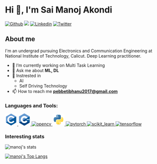 <h1> Hi 👋, I'm Sai Manoj Akondi</h1>

[![Github](https://img.shields.io/github/followers/mano3-1?label=Follow&style=social)](https://github.com/mano3-1)
![](https://komarev.com/ghpvc/?username=mano3-1&color=green)
[![Linkedin](https://img.shields.io/badge/-Bhanu%20Prakash-blue?style=flat-square&logo=linkedin&logoColor=white&link=https://www.linkedin.com/in/manoj-akondi/)](https://www.linkedin.com/in/manoj-akondi/)
[![Twitter](https://img.shields.io/badge/@AkondiManoj-1DA1F2?style=flat-square&logo=twitter&logoColor=white&link=https://twitter.com/AkondiManoj)]([https://twitter.com/Bhanu_152/](https://twitter.com/AkondiManoj))


## About me 
I'm an undergrad pursuing Electronics and Communication Engineering at National Institute of Technology, Calicut. Deep Learning practitioner.

- 🔭 I’m currently working on Multi Task Learning
- 💬 Ask me about **ML, DL**
- 📖 Instrested in
   - AI
   - Self Driving Technology
- 📫 How to reach me **pebbetibhanu2017@gmail.com**
<h3 align="left">Languages and Tools:</h3>
<p align="left"> <a href="https://www.cprogramming.com/" target="_blank"> <img src="https://raw.githubusercontent.com/devicons/devicon/master/icons/c/c-original.svg" alt="c" width="40" height="40"/> </a> <a href="https://www.w3schools.com/cpp/" target="_blank"> <img src="https://raw.githubusercontent.com/devicons/devicon/master/icons/cplusplus/cplusplus-original.svg" alt="cplusplus" width="40" height="40"/> </a> <a href="https://opencv.org/" target="_blank"> <img src="https://www.vectorlogo.zone/logos/opencv/opencv-icon.svg" alt="opencv" width="40" height="40"/> </a> <a href="https://www.python.org" target="_blank"> <img src="https://raw.githubusercontent.com/devicons/devicon/master/icons/python/python-original.svg" alt="python" width="40" height="40"/> </a> <a href="https://pytorch.org/" target="_blank"> <img src="https://www.vectorlogo.zone/logos/pytorch/pytorch-icon.svg" alt="pytorch" width="40" height="40"/> </a> <a href="https://scikit-learn.org/" target="_blank"> <img src="https://upload.wikimedia.org/wikipedia/commons/0/05/Scikit_learn_logo_small.svg" alt="scikit_learn" width="40" height="40"/> </a> <a href="https://www.tensorflow.org" target="_blank"> <img src="https://www.vectorlogo.zone/logos/tensorflow/tensorflow-icon.svg" alt="tensorflow" width="40" height="40"/> </a> </p>

### Interesting stats

![manoj's stats](https://github-readme-stats.vercel.app/api?username=mano3-1&show_icons=true&theme=radical)

[![manoj's Top Langs](https://github-readme-stats.vercel.app/api/top-langs/?username=mano3-1&theme=radical)](https://github.com/BhanuPrakashPebbeti/github-readme-stats)



